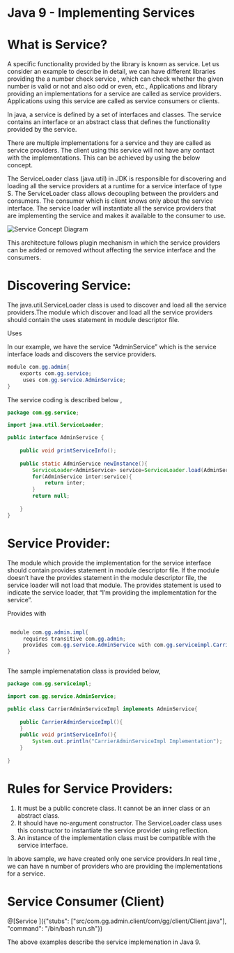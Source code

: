 # Java 9 - Implementing Services

# What is Service?

A specific functionality provided by the library is known as service. Let us consider an example to describe in detail, we can have different libraries providing the a number check service , which can check whether the given number is valid or not and also odd or even, etc., Applications and library providing an implementations for a service are called as service providers. Applications using this service are called as service consumers or clients.

In java, a service is defined by a set of interfaces and classes. The service contains an interface or an abstract class that defines the functionality provided by the service.

There are multiple implementations for a service and they are called as service providers. The client using this service will not have any contact with the implementations. This can be achieved by using the below concept.

The ServiceLoader class (java.util) in JDK is responsible for discovering and loading all the service providers at a runtime for a service interface of type S. The ServiceLoader class allows decoupling between the providers and consumers. The consumer which is client knows only about the service interface. The service loader will instantiate all the service providers that are implementing the service and makes it available to the consumer to use.

![Service Concept Diagram](https://github.com/GowthamGirithar/playground-FD7rwORR/service.PNG)


This architecture follows plugin mechanism in which the service providers can be added or removed without affecting the service interface and the consumers.

# Discovering Service:

The java.util.ServiceLoader class is used to discover and load all the service providers.The module which discover and load all the service providers should contain the uses statement in module descriptor file.

 Uses <service-interface>

In our example, we have the service “AdminService” which is the service interface loads and discovers the service providers.

``` java
module com.gg.admin{
	exports com.gg.service;
	 uses com.gg.service.AdminService;
}

```
The service coding is described below ,
``` java
package com.gg.service;

import java.util.ServiceLoader;

public interface AdminService {
	
	public void printServiceInfo();
	
	public static AdminService newInstance(){
		ServiceLoader<AdminService> service=ServiceLoader.load(AdminService.class);
		for(AdminService inter:service){
			return inter;
		}
		return null;
		
	}
}
```

# Service Provider:

The module which provide the implementation for the service interface should contain provides statement in module descriptor file. If the module doesn’t have the provides statement in the module descriptor file, the service loader will not load that module. The provides statement is used to indicate the service loader, that “I’m providing the implementation for the service”.

 Provides <service-interface> with <service-implementation>

``` java

 module com.gg.admin.impl{
	 requires transitive com.gg.admin;
	 provides com.gg.service.AdminService with com.gg.serviceimpl.CarrierAdminServiceImpl;
}



```

The sample implemenatation class is provided below,

``` java
package com.gg.serviceimpl;

import com.gg.service.AdminService;

public class CarrierAdminServiceImpl implements AdminService{
	
	public CarrierAdminServiceImpl(){
	}
	public void printServiceInfo(){
		System.out.println("CarrierAdminServiceImpl Implementation");
	}
	
}

```
# Rules for Service Providers:

1.	It must be a public concrete class. It cannot be an inner class or an abstract class.
2.	It should have no-argument constructor. The ServiceLoader class uses this constructor to instantiate the service provider using reflection.
3.	An instance of the implementation class must be compatible with the service interface.

In above sample, we have created only one service providers.In real time , we can have n number of providers who are providing the implementations for a service.

# Service Consumer (Client)

@[Service ]({"stubs": ["src/com.gg.admin.client/com/gg/client/Client.java"], "command": "/bin/bash run.sh"})

The above examples describe the service implemenation in Java 9.


